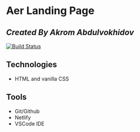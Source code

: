 # Aer Landing Page
## _Created By Akrom Abdulvokhidov_
[![Build Status](https://travis-ci.org/joemccann/dillinger.svg?branch=master)](https://travis-ci.org/joemccann/dillinger)

## Technologies

- HTML and vanilla CSS

## Tools 

- Git/Github
- Netlify
- VSCode IDE

